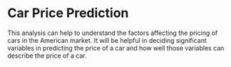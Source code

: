 # Car Price Prediction

This analysis can help to understand the factors affecting the pricing of cars in the American market. It will be helpful in deciding
significant variables in predicting the price of a car and how well those variables can describe the price of a car.
